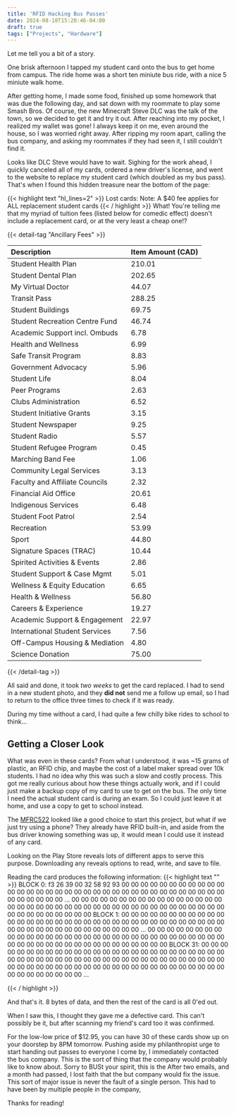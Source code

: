 ```yaml
---
title: 'RFID Hacking Bus Passes'
date: 2024-08-18T15:20:46-04:00
draft: true
tags: ["Projects", "Hardware"]
---
```


Let me tell you a bit of a story.  

One brisk afternoon I tapped my student card onto the bus to get home from campus. The ride home was a short ten miniute bus ride, with a nice 5 miniute walk home. 

After getting home, I made some food, finished up some homework that was due the following day, and sat down with my roommate to play some Smash Bros. Of course, the new Minecraft Steve DLC was the talk of the town, so we decided to get it and try it out.
After reaching into my pocket, I realized my wallet was gone! I always keep it on me, even around the house, so I was worried right away.
After ripping my room apart, calling the bus company, and asking my roommates if they had seen it, I still couldn't find it.  <br>

Looks like DLC Steve would have to wait. Sighing for the work ahead, I quickly canceled all of my cards, ordered a new driver's license, and went to the website to replace my student card (which doubled as my bus pass).
That's when I found this hidden treasure near the bottom of the page:

{{< highlight text "hl_lines=2" >}}
Lost cards:
    Note: A $40 fee applies for ALL replacement student cards
{{< / highlight >}}
What! You're telling me that my myriad of tuition fees (listed below for comedic effect) doesn't include a replacement card, or at the very least a cheap one!?

{{< detail-tag "Ancillary Fees" >}}

| Description	               | Item Amount (CAD) |
|:-----------------------------|:------------|
| Student Health Plan | 210.01 |
| Student Dental Plan | 202.65 |
| My Virtual Doctor | 44.07 |
| Transit Pass | 288.25 |
| Student Buildings | 69.75 |
| Student Recreation Centre Fund | 46.74 |
| Academic Support incl. Ombuds | 6.78 |
| Health and Wellness | 6.99 |
| Safe Transit Program | 8.83 |
| Government Advocacy | 5.96 |
| Student Life | 8.04 |
| Peer Programs | 2.63 |
| Clubs Administration | 6.52 |
| Student Initiative Grants | 3.15 |
| Student Newspaper | 9.25 |
| Student Radio | 5.57 |
| Student Refugee Program | 0.45 |
| Marching Band Fee | 1.06 |
| Community Legal Services | 3.13 |
| Faculty and Affiliate Councils | 2.32 |
| Financial Aid Office | 20.61 |
| Indigenous Services | 6.48 |
| Student Foot Patrol | 2.54 |
| Recreation | 53.99 |
| Sport | 44.80 |
| Signature Spaces (TRAC) | 10.44 |
| Spirited Activities & Events | 2.86 |
| Student Support & Case Mgmt | 5.01 |
| Wellness & Equity Education | 6.65 |
| Health & Wellness | 56.80 |
| Careers & Experience | 19.27 |
| Academic Support & Engagement | 22.97 |
| International Student Services | 7.56 |
| Off-Campus Housing & Mediation | 4.80 |
| Science Donation | 75.00 |
{{< /detail-tag >}} <br>

All said and done, it took *two weeks* to get the card replaced. I had to send in a new student photo, and they **did not** send me a follow up email, so I had to return to the office three times to check if it was ready.

During my time without a card, I had quite a few chilly bike rides to school to think...

## Getting a Closer Look

What was even in these cards?
From what I understood, it was ~15 grams of plastic, an RFID chip, and maybe the cost of a label maker spread over 10k students. I had no idea why this was such a slow and costly process. 
This got me really curious about how these things actually work, and if I could just make a backup copy of my card to use to get on the bus. The only time I need the actual student card is during an exam. So I could just leave it at home, and use a copy to get to school instead.

The [MFRC522](https://randomnerdtutorials.com/security-access-using-mfrc522-rfid-reader-with-arduino/) looked like a good choice to start this project, but what if we just try using a phone? They already have RFID built-in, and aside from the bus driver knowing something was up, it would mean I could use it instead of any card.  

Looking on the Play Store reveals lots of different apps to serve this purpose. Downloading any reveals options to read, write, and save to file.


Reading the card produces the following information:
{{< highlight text "" >}}
BLOCK 0:
f3 26 39 00 32 58 92 93 00 00 00 00 00 00 00 00
00 00 00 00 00 00 00 00 00 00 00 00 00 00 00 00 
00 00 00 00 00 00 00 00 00 00 00 00 00 00 00 00 
...
00 00 00 00 00 00 00 00 00 00 00 00 00 00 00 00 
00 00 00 00 00 00 00 00 00 00 00 00 00 00 00 00 
00 00 00 00 00 00 00 00 00 00 00 00 00 00 00 00 
BLOCK 1:
00 00 00 00 00 00 00 00 00 00 00 00 00 00 00 00 
00 00 00 00 00 00 00 00 00 00 00 00 00 00 00 00 
00 00 00 00 00 00 00 00 00 00 00 00 00 00 00 00 
...
00 00 00 00 00 00 00 00 00 00 00 00 00 00 00 00 
00 00 00 00 00 00 00 00 00 00 00 00 00 00 00 00 
00 00 00 00 00 00 00 00 00 00 00 00 00 00 00 00 
BLOCK 31:
00 00 00 00 00 00 00 00 00 00 00 00 00 00 00 00 
00 00 00 00 00 00 00 00 00 00 00 00 00 00 00 00 
00 00 00 00 00 00 00 00 00 00 00 00 00 00 00 00 
00 00 00 00 00 00 00 00 00 00 00 00 00 00 00 00 
00 00 00 00 00 00 00 00 00 00 00 00 00 00 00 00 
...

{{< / highlight >}}

And that's it. 8 bytes of data, and then the rest of the card is all 0'ed out.

When I saw this, I thought they gave me a defective card. This can't possibly be it, but after scanning my friend's card too it was confirmed.

For the low-low price of $12.95, you can have 30 of these cards show up on your doorstep by 8PM tomorrow. 
Pushing aside my philanthropist urge to start handing out passes to everyone I come by, I immediately contacted the bus company. This is the sort of thing that the company would probably like to know about. 
Sorry to BUSt your spirit, this is the 
After two emails, and a month had passed, I lost faith that the but company would fix the issue. This sort of major issue is never the fault of a single person. This had to have been by multiple people in the company, 


Thanks for reading!







